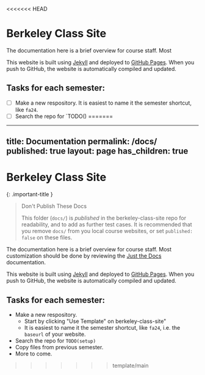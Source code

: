 <<<<<<< HEAD
# Berkeley Class Site

The documentation here is a brief overview for course staff.
Most

This website is built using [Jekyll][jekyll] and deployed to [GitHub Pages][gh_pages]. When you push to GitHub, the website is automatically compiled and updated.

## Tasks for each semester:

- [ ] Make a new respository. It is easiest to name it the semester shortcut, like `fa24`.
- [ ] Search the repo for `TODO()
=======
---
title: Documentation
permalink: /docs/
published: true
layout: page
has_children: true
---

# Berkeley Class Site

{: .important-title }
> Don't Publish These Docs
>
> This folder (`docs/`) is _published_ in the berkeley-class-site repo for readability, and to add as further test cases. It is recommended that you remove `docs/` from you local course websites, or set `published: false` on these files.

The documentation here is a brief overview for course staff. Most customization should be done by reviewing the [Just the Docs][jtd] documentation.

This website is built using [Jekyll][jekyll] and deployed to [GitHub Pages][gh_pages]. When you push to GitHub, the website is automatically compiled and updated.

[jekyll]: https://jekyllrb.com
[gh_pages]: https://pages.github.com
[jtd]: https://just-the-docs.github.io/just-the-docs/

## Tasks for each semester:

- Make a new respository.
  - Start by clicking "Use Template" on berkeley-class-site"
  - It is easiest to name it the semester shortcut, like `fa24`, i.e. the `baseurl` of your website.
- Search the repo for `TODO(setup)`
- Copy files from previous semester.
- More to come.
>>>>>>> template/main
